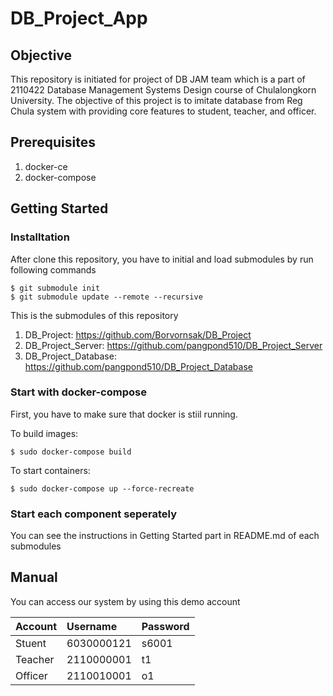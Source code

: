 # DB_Project_App

## Objective
This repository is initiated for project of DB JAM team which is a part of 2110422 Database Management Systems Design course of Chulalongkorn University. The objective of this project is to imitate database from Reg Chula system with providing core features to student, teacher, and officer.

## Prerequisites
1. docker-ce
2. docker-compose

## Getting Started

### Installtation

After clone this repository, you have to initial and load submodules by run following commands
```
$ git submodule init 
$ git submodule update --remote --recursive
```
This is the submodules of this repository
1. DB_Project: <https://github.com/Borvornsak/DB_Project>
2. DB_Project_Server: <https://github.com/pangpond510/DB_Project_Server>
3. DB_Project_Database: <https://github.com/pangpond510/DB_Project_Database>

### Start with docker-compose
First, you have to make sure that docker is stiil running.

To build images:
```
$ sudo docker-compose build 
```
To start containers:
```
$ sudo docker-compose up --force-recreate
```
### Start each component seperately
You can see the instructions in Getting Started part in README.md of each submodules

## Manual
You can access our system by using this demo account

| Account	| Username	| Password	|
|:--------|:-----------	|:-----------	|
| Stuent 	|6030000121	|s6001			|
| Teacher |2110000001	|t1				|
| Officer |2110010001	|o1				|
